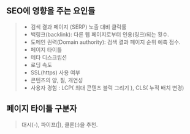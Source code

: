 ## SEO에 영향을 주는 요인들
>- 검색 결과 페이지 (SERP) 노출 대비 클릭률 
>- 백링크(backlink): 다른 웹 페이지로부터 인용(링크)되는 횟수. 
>- 도메인 권력(Domain authority): 검색 결과 페이지 순위 예측 점수. 
>- 페이지 타이틀 
>- 메타 디스크립션 
> - 로딩 속도 
>- SSL(https) 사용 여부 
>- 콘텐츠의 양, 질, 개연성 
>- 사용자 경험 : LCP( 최대 콘텐츠 블럭 그리기 ), CLS( 누적 배치 변경)

## 페이지 타이틀 구분자
>대시(-), 파이프(|), 클론(:)을 추천.
>